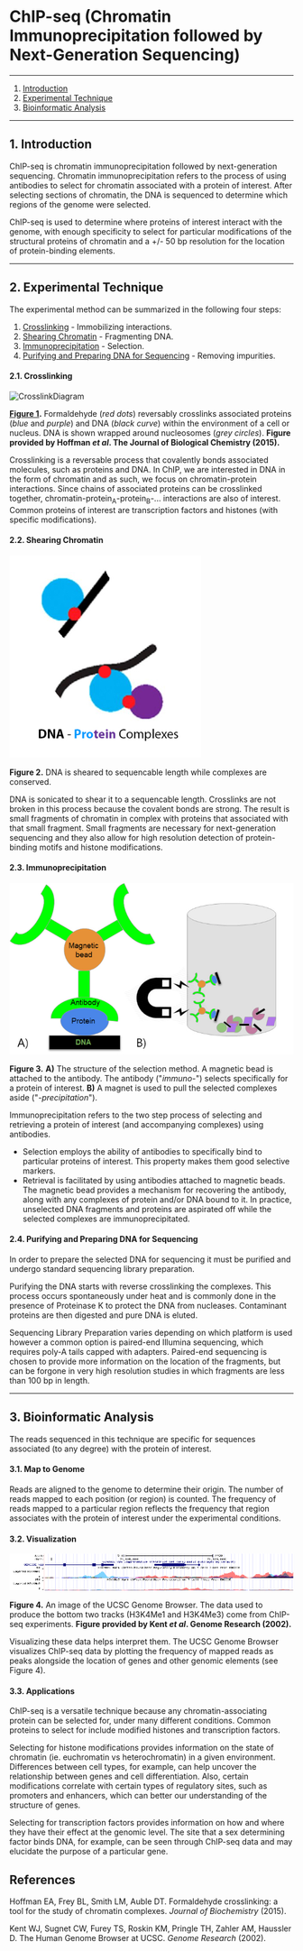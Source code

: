 # ChIP-seq (Chromatin Immunoprecipitation followed by Next-Generation Sequencing)

---
1. [Introduction](#1)
2. [Experimental Technique](#2) 
3. [Bioinformatic Analysis](#3)

---

## 1. Introduction<a name="1"></a>

ChIP-seq is chromatin immunoprecipitation followed by next-generation sequencing. 
Chromatin immunoprecipitation refers to the process of using antibodies to select 
for chromatin associated with a protein of interest. 
After selecting sections of chromatin, the DNA 
is sequenced to determine which regions of the genome were selected.

ChIP-seq is used to determine where proteins of interest interact with the 
genome, with enough specificity to select for particular modifications of the 
structural proteins of chromatin and a +/- 50 bp resolution for the location of 
protein-binding elements.

---

## 2. Experimental Technique<a name="2"></a>

The experimental method can be summarized in the following four steps:

1. [Crosslinking](#2.1) - Immobilizing interactions.<br>
2. [Shearing Chromatin](#2.2) - Fragmenting DNA.<br>
3. [Immunoprecipitation](#2.3) - Selection.<br>
4. [Purifying and Preparing DNA for Sequencing](#2.4) - Removing impurities. 

#### 2.1. Crosslinking<a name="2.1"></a>

![CrosslinkDiagram](http://www.jbc.org/content/290/44/26404/F1.medium.gif "Diagram of Crosslinking")

**[Figure 1](http://www.jbc.org/content/290/44/26404.full).** Formaldehyde (*red dots*) reversably crosslinks associated proteins (*blue* and *purple*) and DNA (*black curve*) within the environment of a cell or nucleus. DNA is shown wrapped around nucleosomes (*grey circles*). **Figure provided by Hoffman *et al*. The Journal of Biological Chemistry (2015).**

Crosslinking is a reversable process that covalently bonds associated molecules, such as proteins and DNA. In ChIP, we are interested in DNA in the form of 
chromatin and as such, we focus on chromatin-protein interactions. Since chains of associated proteins can be crosslinked together, 
chromatin-protein<sub>A</sub>-protein<sub>B</sub>-... interactions are also of interest. Common proteins of interest are transcription factors and histones (with specific modifications).

#### 2.2. Shearing Chromatin<a name="2.2"></a>

![ShearedDiagram](https://github.com/bellpepper91/beng183/blob/master/sheared.jpg?raw=true "Diagram of Sheared DNA Complexes")

**Figure 2.** DNA is sheared to sequencable length while complexes are conserved.

DNA is sonicated to shear it to a sequencable length. Crosslinks are not broken in this process because the covalent bonds are strong. The result is small fragments of chromatin in complex with proteins that associated with that small fragment. 
Small fragments are necessary for next-generation sequencing and they also 
allow for high resolution detection of protein-binding motifs and histone modifications. 

#### 2.3. Immunoprecipitation<a name="2.3"></a>

![Immunoprecipitation](https://github.com/bellpepper91/beng183/blob/master/immunoprecipitation.jpg?raw=true "Diagram of Immunoprecipitation")

**Figure 3.** **A)** The structure of the selection method. A magnetic bead is attached to the antibody. The antibody ("*immuno-*") selects specifically for a protein of interest. **B)** A magnet is used to pull the selected complexes aside ("*-precipitation*").

Immunoprecipitation refers to the two step process of selecting and retrieving a protein of interest (and accompanying complexes) using antibodies.
- Selection employs the ability of antibodies to specifically bind to particular proteins of interest. This property makes them good selective markers.
- Retrieval is facilitated by using antibodies attached to magnetic beads. The magnetic bead provides a mechanism for recovering the antibody, along with any complexes of protein and/or DNA bound to it. In practice, unselected DNA fragments and proteins are aspirated off while the selected complexes are immunoprecipitated.

#### 2.4. Purifying and Preparing DNA for Sequencing<a name="2.4"></a>

In order to prepare the selected DNA for sequencing it must be purified and 
undergo standard sequencing library preparation.

Purifying the DNA starts with reverse crosslinking the complexes. This process occurs spontaneously under heat and is commonly done in the presence of Proteinase K to protect the DNA from nucleases. Contaminant proteins are then digested and pure 
DNA is eluted.

Sequencing Library Preparation varies depending on which platform is used however a common option is paired-end Illumina sequencing, which requires poly-A tails capped with adapters. Paired-end sequencing is chosen to provide more information on 
the location of the fragments, but can be forgone in very high resolution studies 
in which fragments are less than 100 bp in length.

---

## 3. Bioinformatic Analysis<a name="3"></a>

The reads sequenced in this technique are specific for sequences associated (to any degree) with the protein of interest.

#### 3.1. Map to Genome
Reads are aligned to the genome to determine their origin. The number of reads mapped to each position (or region) is counted. The frequency of reads mapped to a 
particular region reflects the frequency that region associates with the protein 
of interest under the experimental conditions. 
#### 3.2. Visualization

![UCSCBrowser](https://github.com/bellpepper91/beng183/blob/master/ucsc_genome.png?raw=true "UCSC Browser Screenshot")

**Figure 4.** An image of the UCSC Genome Browser. The data used to produce the 
bottom two tracks (H3K4Me1 and H3K4Me3) come from ChIP-seq experiments. **Figure provided by Kent *et al*. Genome Research (2002).**

Visualizing these data helps interpret them. The UCSC Genome Browser visualizes 
ChIP-seq data by plotting the frequency of mapped reads as peaks alongside the 
location of genes and other genomic elements (see Figure 4).

#### 3.3. Applications
ChIP-seq is a versatile technique because any chromatin-associating protein 
can be selected for, under many different conditions. Common proteins to select for include modified histones and transcription factors. 

Selecting for histone modifications provides information on the state of chromatin (ie. euchromatin vs heterochromatin) in a given environment. 
Differences between cell types, for example, can help 
uncover the relationship between genes and cell differentiation. Also, 
certain modifications correlate with certain types of regulatory sites, 
such as promoters and enhancers, which can better our understanding of 
the structure of genes.

Selecting for transcription factors provides information on how and where 
they have their effect at the genomic level. The site that a sex determining 
factor binds DNA, for example, can be seen through ChIP-seq data and may 
elucidate the purpose of a particular gene.
 
## References
Hoffman EA, Frey BL, Smith LM, Auble DT. Formaldehyde crosslinking: a tool for the study of chromatin complexes. *Journal of Biochemistry* (2015).

Kent WJ, Sugnet CW, Furey TS, Roskin KM, Pringle TH, Zahler AM, Haussler D. The Human Genome Browser at UCSC. *Genome Research* (2002).

